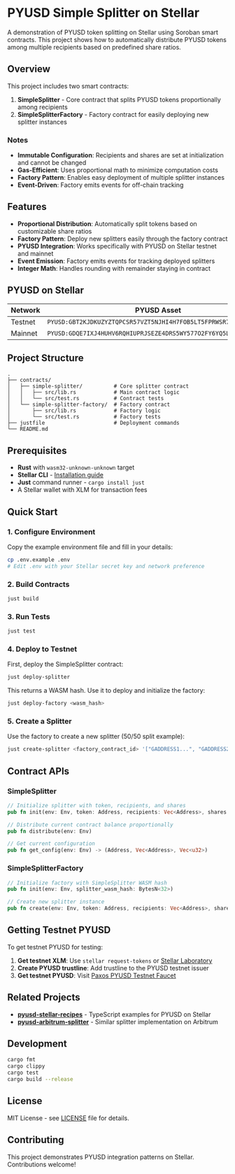 # PYUSD Simple Splitter on Stellar

A demonstration of PYUSD token splitting on Stellar using Soroban smart contracts. This project shows how to automatically distribute PYUSD tokens among multiple recipients based on predefined share ratios.

## Overview

This project includes two smart contracts:

1. **SimpleSplitter** - Core contract that splits PYUSD tokens proportionally among recipients
2. **SimpleSplitterFactory** - Factory contract for easily deploying new splitter instances

### Notes

- **Immutable Configuration**: Recipients and shares are set at initialization and cannot be changed
- **Gas-Efficient**: Uses proportional math to minimize computation costs
- **Factory Pattern**: Enables easy deployment of multiple splitter instances
- **Event-Driven**: Factory emits events for off-chain tracking


## Features

- **Proportional Distribution**: Automatically split tokens based on customizable share ratios
- **Factory Pattern**: Deploy new splitters easily through the factory contract
- **PYUSD Integration**: Works specifically with PYUSD on Stellar testnet and mainnet
- **Event Emission**: Factory emits events for tracking deployed splitters
- **Integer Math**: Handles rounding with remainder staying in contract

## PYUSD on Stellar

| Network | PYUSD Asset                                                      | SAC Contract                                               |
| ------- | ---------------------------------------------------------------- | ---------------------------------------------------------- |
| Testnet | `PYUSD:GBT2KJDKUZYZTQPCSR57VZT5NJHI4H7FOB5LT5FPRWSR7I5B4FS3UU7G` | `CACZL3MGXXP3O6ROMB4Q36ROFULRWD6QARPE3AKWPSWMYZVF2474CBXP` |
| Mainnet | `PYUSD:GDQE7IXJ4HUHV6RQHIUPRJSEZE4DRS5WY577O2FY6YQ5LVWZ7JZTU2V5` | `CAKBVGHJIK2HPP5JPT2UOP27O2IMKIUUCFGP3LOOMGCZLE3NP73Z44H6` |

## Project Structure

```
.
├── contracts/
│   ├── simple-splitter/          # Core splitter contract
│   │   ├── src/lib.rs            # Main contract logic
│   │   └── src/test.rs           # Contract tests
│   └── simple-splitter-factory/  # Factory contract
│       ├── src/lib.rs            # Factory logic
│       └── src/test.rs           # Factory tests
├── justfile                      # Deployment commands
└── README.md
```

## Prerequisites

- **Rust** with `wasm32-unknown-unknown` target
- **Stellar CLI** - [Installation guide](https://developers.stellar.org/docs/tools/cli/install-cli)
- **Just** command runner - `cargo install just`
- A Stellar wallet with XLM for transaction fees

## Quick Start

### 1. Configure Environment

Copy the example environment file and fill in your details:

```bash
cp .env.example .env
# Edit .env with your Stellar secret key and network preference
```

### 2. Build Contracts

```bash
just build
```

### 3. Run Tests

```bash
just test
```

### 4. Deploy to Testnet

First, deploy the SimpleSplitter contract:

```bash
just deploy-splitter
```

This returns a WASM hash. Use it to deploy and initialize the factory:

```bash
just deploy-factory <wasm_hash>
```

### 5. Create a Splitter

Use the factory to create a new splitter (50/50 split example):

```bash
just create-splitter <factory_contract_id> '["GADDRESS1...", "GADDRESS2..."]' '[1, 1]'
```

## Contract APIs

### SimpleSplitter

```rust
// Initialize splitter with token, recipients, and shares
pub fn init(env: Env, token: Address, recipients: Vec<Address>, shares: Vec<u32>)

// Distribute current contract balance proportionally
pub fn distribute(env: Env)

// Get current configuration
pub fn get_config(env: Env) -> (Address, Vec<Address>, Vec<u32>)
```

### SimpleSplitterFactory

```rust
// Initialize factory with SimpleSplitter WASM hash
pub fn init(env: Env, splitter_wasm_hash: BytesN<32>)

// Create new splitter instance
pub fn create(env: Env, token: Address, recipients: Vec<Address>, shares: Vec<u32>) -> Address
```


## Getting Testnet PYUSD

To get testnet PYUSD for testing:

1. **Get testnet XLM**: Use `stellar request-tokens` or [Stellar Laboratory](https://laboratory.stellar.org/#account-creator)
2. **Create PYUSD trustline**: Add trustline to the PYUSD testnet issuer
3. **Get testnet PYUSD**: Visit [Paxos PYUSD Testnet Faucet](https://faucet.paxos.com/)

## Related Projects

- **[pyusd-stellar-recipes](https://github.com/mono-koto/pyusd-stellar-recipes)** - TypeScript examples for PYUSD on Stellar
- **[pyusd-arbitrum-splitter](https://github.com/mono-koto/pyusd-arbitrum-splitter)** - Similar splitter implementation on Arbitrum

## Development

```bash
cargo fmt        
cargo clippy     
cargo test
cargo build --release
```


## License

MIT License - see [LICENSE](LICENSE) file for details.

## Contributing

This project demonstrates PYUSD integration patterns on Stellar. Contributions welcome!
